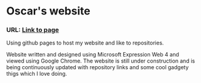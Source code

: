 # Oscar's website
### URL: <a href="https://oscartrott.github.io/">Link to page</a>

Using github pages to host my website and like to repositories.

Website written and designed using Microsoft Expression Web 4 and viewed using Google Chrome. The website is still under construction and is being continuously updated with repository links and some cool gadgety thigs which I love doing.
